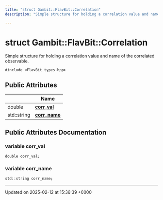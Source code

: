 ```yaml
---
title: "struct Gambit::FlavBit::Correlation"
description: "Simple structure for holding a correlation value and name of the correlated observable. "

---
```


# struct Gambit::FlavBit::Correlation



Simple structure for holding a correlation value and name of the correlated observable. 


`#include <FlavBit_types.hpp>`

## Public Attributes

|                | Name           |
| -------------- | -------------- |
| double | **[corr_val](/documentation/code/classes/structgambit_1_1flavbit_1_1correlation/#variable-corr-val)**  |
| std::string | **[corr_name](/documentation/code/classes/structgambit_1_1flavbit_1_1correlation/#variable-corr-name)**  |

## Public Attributes Documentation

### variable corr_val

```
double corr_val;
```


### variable corr_name

```
std::string corr_name;
```


-------------------------------

Updated on 2025-02-12 at 15:36:39 +0000
